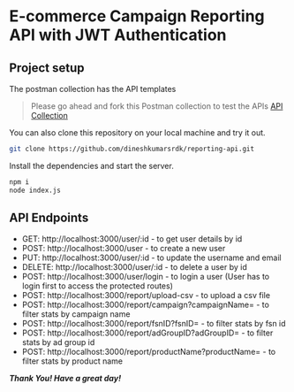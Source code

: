 # E-commerce Campaign Reporting API with JWT Authentication

## Project setup
The postman collection has the API templates
> Please go ahead and fork this Postman collection to test the APIs [API Collection](https://www.postman.com/aviation-specialist-71042673/workspace/reporting-api/collection/36794855-3408f9e1-9ffa-4cc1-9d63-2b91cb8c03a8?action=share&creator=36794855)

You can also clone this repository on your local machine and try it out.
```sh
git clone https://github.com/dineshkumarsrdk/reporting-api.git
```

Install the dependencies and start the server.

```sh
npm i
node index.js
```

## API Endpoints

- GET: http://localhost:3000/user/:id - to get user details by id
- POST: http://localhost:3000/user - to create a new user
- PUT: http://localhost:3000/user/:id - to update the username and email
- DELETE: http://localhost:3000/user/:id - to delete a user by id
- POST: http://localhost:3000/user/login - to login a user (User has to login first to access the protected routes)
- POST: http://localhost:3000/report/upload-csv - to upload a csv file
- POST: http://localhost:3000/report/campaign?campaignName=<value> - to filter stats by campaign name
- POST: http://localhost:3000/report/fsnID?fsnID=<value> - to filter stats by fsn id
- POST: http://localhost:3000/report/adGroupID?adGroupID=<value> - to filter stats by ad group id
- POST: http://localhost:3000/report/productName?productName=<value> - to filter stats by product name

***Thank You! Have a great day!***

[//]: # (These are reference links used in the body of this note and get stripped out when the markdown processor does its job. There is no need to format nicely because it shouldn't be seen. Thanks SO - http://stackoverflow.com/questions/4823468/store-comments-in-markdown-syntax)

   [dill]: <https://github.com/joemccann/dillinger>
   [git-repo-url]: <https://github.com/joemccann/dillinger.git>
   [john gruber]: <http://daringfireball.net>
   [df1]: <http://daringfireball.net/projects/markdown/>
   [markdown-it]: <https://github.com/markdown-it/markdown-it>
   [Ace Editor]: <http://ace.ajax.org>
   [node.js]: <http://nodejs.org>
   [Twitter Bootstrap]: <http://twitter.github.com/bootstrap/>
   [jQuery]: <http://jquery.com>
   [@tjholowaychuk]: <http://twitter.com/tjholowaychuk>
   [express]: <http://expressjs.com>
   [AngularJS]: <http://angularjs.org>
   [Gulp]: <http://gulpjs.com>

   [PlDb]: <https://github.com/joemccann/dillinger/tree/master/plugins/dropbox/README.md>
   [PlGh]: <https://github.com/joemccann/dillinger/tree/master/plugins/github/README.md>
   [PlGd]: <https://github.com/joemccann/dillinger/tree/master/plugins/googledrive/README.md>
   [PlOd]: <https://github.com/joemccann/dillinger/tree/master/plugins/onedrive/README.md>
   [PlMe]: <https://github.com/joemccann/dillinger/tree/master/plugins/medium/README.md>
   [PlGa]: <https://github.com/RahulHP/dillinger/blob/master/plugins/googleanalytics/README.md>
